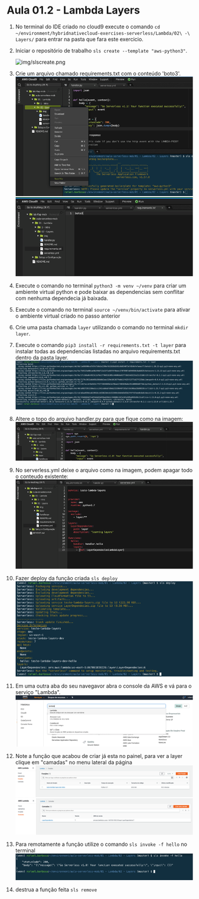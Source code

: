 # Aula 01.2 - Lambda Layers


1. No terminal do IDE criado no cloud9 execute o comando `cd ~/environment/hybridnativecloud-exercises-serverless/Lambda/02\ -\ Layers/` para entrar na pasta que fara este exercicio.
   
2. Iniciar o repositório de trabalho `sls create --template "aws-python3"`.
  
    ![img/slscreate.png](img/slscreate.png)
3. Crie um arquivo chamado requirements.txt com o conteúdo 'boto3'.
       ![img/createreqs.png](img/createreqs.png)
      ![img/boto3.png](img/boto3.png)

4. Execute o comando no terminal `python3 -m venv ~/venv` para criar um ambiente virtual python e pode baixar as dependencias sem conflitar com nenhuma dependecia já baixada.
5. Execute o comando no terminal `source ~/venv/bin/activate` para ativar o ambiente virtual criado no passo anterior
6. Crie uma pasta chamada `layer` utilizando o comando no terminal `mkdir layer`.
7. Execute o comando `pip3 install -r requirements.txt -t layer` para instalar todas as dependencias listadas no arquivo requirements.txt dentro da pasta layer.
    ![img/pipinstall.png](img/pipinstall.png)
8. Altere o topo do arquivo handler.py para que fique como na imagem:
   ![img/topoarquivopython.png](img/topoarquivopython.png)
7. No serverless.yml deixe o arquivo como na imagem, podem apagar todo o conteudo existente: 
   ![img/yamllayers.png](img/yamllayers.png)
8. Fazer deploy da função criada `sls deploy`
   ![img/slsdeploy.png](img/slsdeploy.png) 
9. Em uma outra aba do seu navegavor abra o console da AWS e vá para o serviço "Lambda".
    ![img/consoleLambda.png](img/consoleLambda.png)
11. Note a função que acabou de criar já esta no painel, para ver a layer clique em "camadas" no menu lateral da página
    ![img/funcoescriadas.png](img/funcoescriadas.png)
    ![img/camadascriadas.png](img/camadascriadas.png)
12. Para remotamente a função utilize o comando `sls invoke -f hello` no terminal
  ![img/slsinvoke.png](img/slsinvoke.png)
10. destrua a função feita `sls remove`